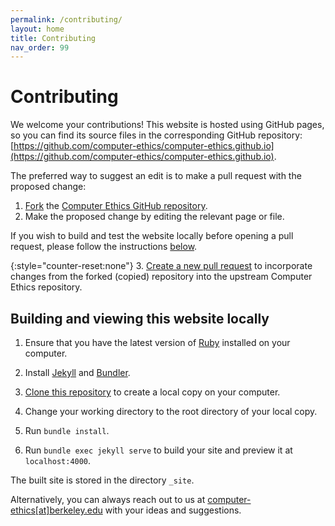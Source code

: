 ```yaml
---
permalink: /contributing/
layout: home
title: Contributing
nav_order: 99
---
```


# Contributing
We welcome your contributions! This website is hosted using GitHub pages, so you can find its source files in the corresponding GitHub repository: [https://github.com/computer-ethics/computer-ethics.github.io](https://github.com/computer-ethics/computer-ethics.github.io).

The preferred way to suggest an edit is to make a pull request with the proposed change:
1. [Fork](https://docs.github.com/en/pull-requests/collaborating-with-pull-requests/working-with-forks/about-forks) the [Computer Ethics GitHub repository](https://github.com/computer-ethics/computer-ethics.github.io).
2. Make the proposed change by editing the relevant page or file.

If you wish to build and test the website locally before opening a pull request, please follow the instructions [below](/contributing/#building-and-viewing-this-website-locally).

{:style="counter-reset:none"}
3. [Create a new pull request](https://docs.github.com/en/pull-requests/collaborating-with-pull-requests/proposing-changes-to-your-work-with-pull-requests/about-pull-requests) to incorporate changes from the forked (copied) repository into the upstream Computer Ethics repository.

## Building and viewing this website locally

1. Ensure that you have the latest version of [Ruby](https://www.ruby-lang.org/) installed on your computer.

2. Install [Jekyll](https://jekyllrb.com/) and [Bundler](https://bundler.io/).

3. [Clone this repository](https://docs.github.com/en/repositories/creating-and-managing-repositories/cloning-a-repository) to create a local copy on your computer.

4. Change your working directory to the root directory of your local copy.

5. Run `bundle install`.

6. Run `bundle exec jekyll serve` to build your site and preview it at `localhost:4000`.

The built site is stored in the directory `_site`.

Alternatively, you can always reach out to us at [computer-ethics\[at\]berkeley.edu](mailto:computer-ethics@berkeley.edu) with your ideas and suggestions.